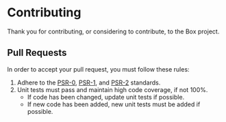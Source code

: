 Contributing
============

Thank you for contributing, or considering to contribute, to the Box project.


Pull Requests
-------------

In order to accept your pull request, you must follow these rules:

1. Adhere to the [PSR-0][], [PSR-1][], and [PSR-2][] standards.
2. Unit tests must pass and maintain high code coverage, if not 100%.
    - If code has been changed, update unit tests if possible.
    - If new code has been added, new unit tests must be added if possible.

[PSR-0]: http://www.php-fig.org/psr/psr-0/
[PSR-1]: http://www.php-fig.org/psr/psr-1/
[PSR-2]: http://www.php-fig.org/psr/psr-2/
